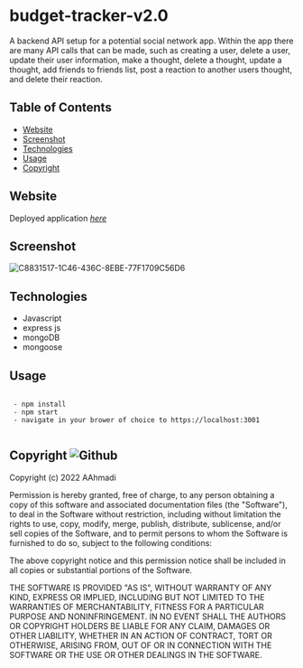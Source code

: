 # budget-tracker-v2.0
A backend API setup for a potential social network app. Within the app there are many API calls that can be made, such as creating a user, delete a user, update their user information, make a thought, delete a thought, update a thought, add friends to friends list, post a reaction to another users thought, and delete their reaction.

## Table of Contents
* [Website](#Website)
* [Screenshot](#Screenshot)
* [Technologies](#Technologies)
* [Usage](#Usage)
* [Copyright](#Copyright)


## Website
Deployed application [_here_](https://enigmatic-brook-90148.herokuapp.com/)
 
## Screenshot
![C8831517-1C46-436C-8EBE-77F1709C56D6](https://user-images.githubusercontent.com/100798134/179384455-95a445ff-3cb1-415f-826a-c41ace2bf8bf.jpeg)



## Technologies
* Javascript
* express js
* mongoDB
* mongoose


## Usage
````

 - npm install
 - npm start
 - navigate in your brower of choice to https://localhost:3001
 

 ````



## Copyright ![Github](https://img.shields.io/github/license/abstrack5/budget-tracker-v2.0)
Copyright (c) 2022 AAhmadi

Permission is hereby granted, free of charge, to any person obtaining a copy
of this software and associated documentation files (the "Software"), to deal
in the Software without restriction, including without limitation the rights
to use, copy, modify, merge, publish, distribute, sublicense, and/or sell
copies of the Software, and to permit persons to whom the Software is
furnished to do so, subject to the following conditions:

The above copyright notice and this permission notice shall be included in all
copies or substantial portions of the Software.

THE SOFTWARE IS PROVIDED "AS IS", WITHOUT WARRANTY OF ANY KIND, EXPRESS OR
IMPLIED, INCLUDING BUT NOT LIMITED TO THE WARRANTIES OF MERCHANTABILITY,
FITNESS FOR A PARTICULAR PURPOSE AND NONINFRINGEMENT. IN NO EVENT SHALL THE
AUTHORS OR COPYRIGHT HOLDERS BE LIABLE FOR ANY CLAIM, DAMAGES OR OTHER
LIABILITY, WHETHER IN AN ACTION OF CONTRACT, TORT OR OTHERWISE, ARISING FROM,
OUT OF OR IN CONNECTION WITH THE SOFTWARE OR THE USE OR OTHER DEALINGS IN THE
SOFTWARE.
